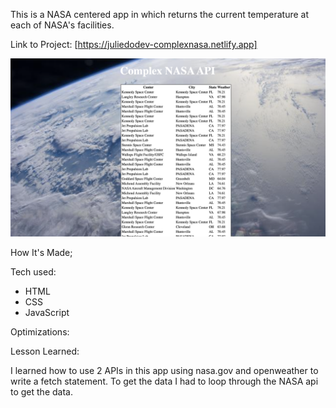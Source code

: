 This is a NASA centered app in which returns the current temperature at each of NASA's facilities. 

Link to Project: [https://juliedodev-complexnasa.netlify.app]


<img src="complexnasa.png">

How It's Made;

Tech used: 
<ul>
<li>HTML</li>
<li>CSS</li>
<li>JavaScript</li>
</ul>

Optimizations:

Lesson Learned:

I learned how to use 2 APIs in this app using nasa.gov and openweather to write a fetch statement. To get the data I had to loop through the NASA api to get the data.
